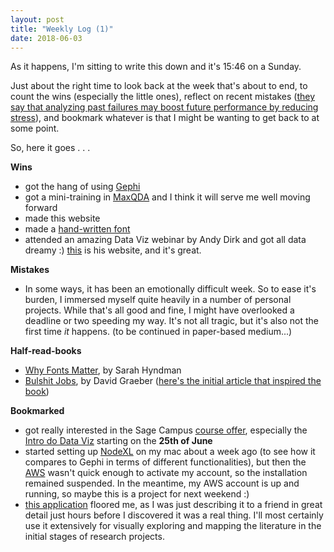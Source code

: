 ```yaml
---
layout: post
title: "Weekly Log (1)"
date: 2018-06-03
---
```


As it happens, I'm sitting to write this down and it's 15:46 on a Sunday. 

Just about the right time to look back at the week that's about to end, to count the wins (especially the little ones), reflect on recent mistakes ([they say that analyzing past failures may boost future performance by reducing stress](https://blog.frontiersin.org/2018/04/16/neuroscience-better-performance-lower-stress-after-failure/?utm_source=S-FBK&utm_medium=SNET&utm_campaign=ECO_FNBEH_20180427)), and bookmark whatever is that I might be wanting to get back to at some point.

So, here it goes . . .

**Wins**
* got the hang of using [Gephi](https://gephi.org/)
* got a mini-training in [MaxQDA](https://www.maxqda.com/learn-maxqda/maxqda-2018-video-tutorials) and I think it will serve me well moving forward
* made this website
* made a [hand-written font](https://www.calligraphr.com/en/sharing/font_preview/jcEEMdS3iGD/)
* attended an amazing Data Viz webinar by Andy Dirk and got all data dreamy :) [this](http://www.visualisingdata.com/) is his website, and it's great.

**Mistakes**
* In some ways, it has been an emotionally difficult week. So to ease it's burden, I immersed myself quite heavily in a number of personal projects. While that's all good and fine, I might have overlooked a deadline or two speeding my way. It's not all tragic, but it's also not the first time *it* happens. (to be continued in paper-based medium...)

**Half-read-books**
* [Why Fonts Matter](https://typetastingnews.com/book/), by Sarah Hyndman
* [Bulshit Jobs](https://g.co/kgs/UyJrMX), by David Graeber ([here's the initial article that inspired the book](https://strikemag.org/bullshit-jobs/))

**Bookmarked**
* got really interested in the Sage Campus [course offer](https://campus.sagepub.com/?utm_source=Adestra&utm_medium=email&utm_content=8P0130A&utm_campaign=not+tracked&utm_term=#course-list), especially the [Intro do Data Viz](https://campus.sagepub.com/introduction-to-data-visualisation) starting on the **25th of June**
* started setting up [NodeXL](https://www.smrfoundation.org/nodexl/) on my mac about a week ago (to see how it compares to Gephi in terms of different functionalities), but then the [AWS](https://aws.amazon.com/) wasn't quick enough to activate my account, so the installation remained suspended. In the meantime, my AWS account is up and running, so maybe this is a project for next weekend :) 
* [this application](https://iris.ai/) floored me, as I was just describing it to a friend in great detail just hours before I discovered it was a real thing. I'll most certainly use it extensively for visually exploring and mapping the literature in the initial stages of research projects.
